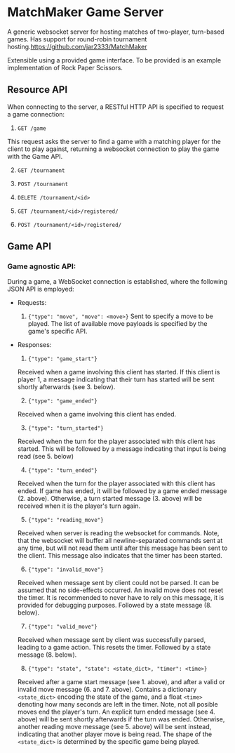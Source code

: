 # MatchMaker Game Server

A generic websocket server for hosting matches of two-player, turn-based games. Has support for round-robin tournament hosting.https://github.com/jar2333/MatchMaker 

Extensible using a provided game interface. To be provided is an example implementation of Rock Paper Scissors.

## Resource API

When connecting to the server, a RESTful HTTP API is specified to request a game connection:

1. `GET /game`

This request asks the server to find a game with a matching player for the client to play against, returning a websocket connection to play the game with the Game API.

2. `GET /tournament`

2. `POST /tournament`

2. `DELETE /tournament/<id>`

2. `GET /tournament/<id>/registered/`

2. `POST /tournament/<id>/registered/`

<!-- This command registers the client as a player. Closing the WebSocket connection before the torunament starts will unregister the player, requiring that this command be run again upon reconnection. The `<id>` field must be a unique identifier for a tournament. -->

## Game API

### Game agnostic API:

During a game, a WebSocket connection is established, where the following JSON API is employed:

 * Requests:
    1. `{"type": "move", "move": <move>}`
    Sent to specify a move to be played. The list of available move payloads is specified by the game's specific API.
    
 * Responses:
     1. `{"type": "game_start"}`

     Received when a game involving this client has started. If this client is player 1, a message indicating that their turn has started will be sent shortly afterwards (see 3. below).

     2. `{"type": "game_ended"}`

     Received when a game involving this client has ended.

     3. `{"type": "turn_started"}`

     Received when the turn for the player associated with this client has started. This will be followed by a message indicating that input is being read (see 5. below)

     4. `{"type": "turn_ended"}`

     Received when the turn for the player associated with this client has ended. If game has ended, it will be followed by a game ended message (2. above). Otherwise, a turn started message (3. above) will be received when it is the player's turn again.

     5. `{"type": "reading_move"}`

     Received when server is reading the websocket for commands. Note, that the websocket will buffer all newline-separated commands sent at any time, but will not read them until after this message has been sent to the client. This message also indicates that the timer has been started.

     6. `{"type": "invalid_move"}`

     Received when message sent by client could not be parsed. It can be assumed that no side-effects occurred. An invalid move does not reset the timer. It is recommended to never have to rely on this message, it is provided for debugging purposes. Followed by a state message (8. below).

     7. `{"type": "valid_move"}`

     Received when message sent by client was successfully parsed, leading to a game action. This resets the timer. Followed by a state message (8. below).

     8. `{"type": "state", "state": <state_dict>, "timer": <time>}`

     Received after a game start message (see 1. above), and after a valid or invalid move message (6. and 7. above). Contains a dictionary `<state_dict>` encoding the state of the game, and a float `<time>` denoting how many seconds are left in the timer. Note, not all posible moves end the player's turn. An explicit turn ended message (see 4. above) will be sent shortly afterwards if the turn was ended. Otherwise, another reading move message (see 5. above) will be sent instead, indicating that another player move is being read. The shape of the `<state_dict>` is determined by the specific game being played.
